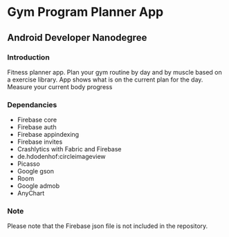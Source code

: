 # Gym Program Planner App
## Android Developer Nanodegree
### Introduction 
Fitness planner app. Plan your gym routine by day and by muscle based on a exercise library.
App shows what is on the current plan for the day.
Measure your current body progress

### Dependancies
- Firebase core
- Firebase auth
- Firebase appindexing
- Firebase invites
- Crashlytics with Fabric and Firebase
- de.hdodenhof:circleimageview
- Picasso
- Google gson
- Room
- Google admob
- AnyChart

### Note
Please note that the Firebase json file is not included in the repository. 
